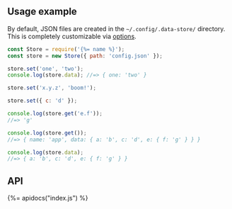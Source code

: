 ## Usage example

By default, JSON files are created in the `~/.config/.data-store/` directory. This is completely customizable via [options](#options).

```js
const Store = require('{%= name %}');
const store = new Store({ path: 'config.json' });

store.set('one', 'two'); 
console.log(store.data); //=> { one: 'two' }

store.set('x.y.z', 'boom!');

store.set({ c: 'd' });

console.log(store.get('e.f'));
//=> 'g'

console.log(store.get());
//=> { name: 'app', data: { a: 'b', c: 'd', e: { f: 'g' } } }

console.log(store.data);
//=> { a: 'b', c: 'd', e: { f: 'g' } }
```

## API

{%= apidocs("index.js") %}
